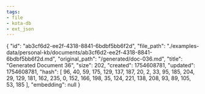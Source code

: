 ```yaml
---
tags:
- file
- kota-db
- ext_json
---
```

{
  "id": "ab3cf6d2-ee2f-4318-8841-6bdbf5bb6f2d",
  "file_path": "./examples-data/personal-kb/documents/ab3cf6d2-ee2f-4318-8841-6bdbf5bb6f2d.md",
  "original_path": "/generated/doc-036.md",
  "title": "Generated Document 36",
  "size": 202,
  "created": 1754608781,
  "updated": 1754608781,
  "hash": [
    96,
    40,
    59,
    175,
    129,
    137,
    187,
    20,
    2,
    33,
    95,
    185,
    204,
    29,
    129,
    181,
    162,
    235,
    0,
    152,
    166,
    198,
    35,
    124,
    221,
    138,
    208,
    93,
    89,
    105,
    53,
    185
  ],
  "embedding": null
}